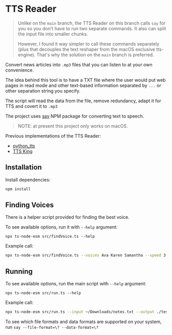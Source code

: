 # TTS Reader

> Unlike on the `main` branch, the TTS Reader on this branch calls `say` for you
> so you don't have to run two separate commands. It also can split the input
> file into smaller chunks.
> 
> However, I found it way simpler to call these commands separately (plus that
> decouples the text reshaper from the macOS exclusive tts-engine). That's why
> the solution on the `main` branch is preferred.

Convert news articles into `.mp3` files that you can listen to at your own
convenience.

The idea behind this tool is to have a TXT file where the user would put web
pages in read mode and other text-based information separated by `...` or other separation string you specify.

The script will read the data from the file, remove redundancy, adapt it for
TTS and covert it to `.mp3`

The project uses [say](https://www.npmjs.com/package/say) NPM package for
converting text to speech.

> NOTE: at present this project only works on macOS.

Previous implementations of the TTS Reader:
- [python_tts](https://github.com/maxxxxxdlp/python_tts/)
- [TTS King](https://github.com/maxxxxxdlp/tts_king/)

## Installation

Install dependencies:

```sh
npm install
```

## Finding Voices

There is a helper script provided for finding the best voice.

To see available options, run it with `--help` argument:

```
npx ts-node-esm src/findVoice.ts --help
```

Example call:

```sh
npx ts-node-esm src/findVoice.ts --voices Ava Karen Samantha --speed 3 --text "Hi! Isn't it a nice day out there?"
```

## Running

To see available options, run the main script with `--help` argument:

```
npx ts-node-esm src/run.ts --help
```

Example call:

```sh
npx ts-node-esm src/run.ts --input ~/Downloads/notes.txt --output ./test.m4a --voice Ava --speed 2
```

To see which file formats and data formats are supported on your
system, run `say --file-format=\? --data-format=\?`
